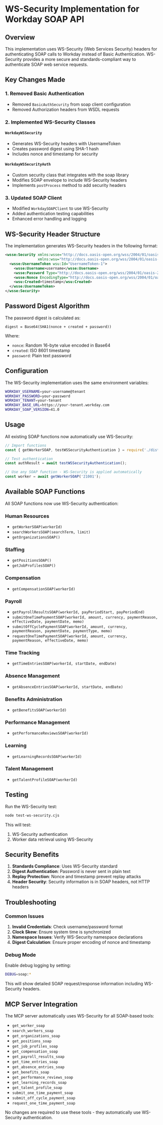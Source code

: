 # WS-Security Implementation for Workday SOAP API

## Overview

This implementation uses WS-Security (Web Services Security) headers for authenticating SOAP calls to Workday instead of Basic Authentication. WS-Security provides a more secure and standards-compliant way to authenticate SOAP web service requests.

## Key Changes Made

### 1. Removed Basic Authentication
- Removed `BasicAuthSecurity` from soap client configuration
- Removed Authorization headers from WSDL requests

### 2. Implemented WS-Security Classes

#### `WorkdayWSSecurity`
- Generates WS-Security headers with UsernameToken
- Creates password digest using SHA-1 hash
- Includes nonce and timestamp for security

#### `WorkdayWSSecurityAuth`
- Custom security class that integrates with the soap library
- Modifies SOAP envelope to include WS-Security headers
- Implements `postProcess` method to add security headers

### 3. Updated SOAP Client
- Modified `WorkdaySOAPClient` to use WS-Security
- Added authentication testing capabilities
- Enhanced error handling and logging

## WS-Security Header Structure

The implementation generates WS-Security headers in the following format:

```xml
<wsse:Security xmlns:wsse="http://docs.oasis-open.org/wss/2004/01/oasis-200401-wss-wssecurity-secext-1.0.xsd" 
               xmlns:wsu="http://docs.oasis-open.org/wss/2004/01/oasis-200401-wss-wssecurity-utility-1.0.xsd">
  <wsse:UsernameToken wsu:Id="UsernameToken-1">
    <wsse:Username>username</wsse:Username>
    <wsse:Password Type="http://docs.oasis-open.org/wss/2004/01/oasis-200401-wss-username-token-profile-1.0#PasswordDigest">digest</wsse:Password>
    <wsse:Nonce EncodingType="http://docs.oasis-open.org/wss/2004/01/oasis-200401-wss-soap-message-security-1.0#Base64Binary">nonce</wsse:Nonce>
    <wsu:Created>timestamp</wsu:Created>
  </wsse:UsernameToken>
</wsse:Security>
```

## Password Digest Algorithm

The password digest is calculated as:
```
digest = Base64(SHA1(nonce + created + password))
```

Where:
- `nonce`: Random 16-byte value encoded in Base64
- `created`: ISO 8601 timestamp
- `password`: Plain text password

## Configuration

The WS-Security implementation uses the same environment variables:

```bash
WORKDAY_USERNAME=your-username@tenant
WORKDAY_PASSWORD=your-password
WORKDAY_TENANT=your-tenant
WORKDAY_BASE_URL=https://your-tenant.workday.com
WORKDAY_SOAP_VERSION=41.0
```

## Usage

All existing SOAP functions now automatically use WS-Security:

```javascript
// Import functions
const { getWorkerSOAP, testWSSecurityAuthentication } = require('./dist/workday-soap-api.js');

// Test authentication
const authResult = await testWSSecurityAuthentication();

// Use any SOAP function - WS-Security is applied automatically
const worker = await getWorkerSOAP('21001');
```

## Available SOAP Functions

All SOAP functions now use WS-Security authentication:

### Human Resources
- `getWorkerSOAP(workerId)`
- `searchWorkersSOAP(searchTerm, limit)`
- `getOrganizationsSOAP()`

### Staffing
- `getPositionsSOAP()`
- `getJobProfilesSOAP()`

### Compensation
- `getCompensationSOAP(workerId)`

### Payroll
- `getPayrollResultsSOAP(workerId, payPeriodStart, payPeriodEnd)`
- `submitOneTimePaymentSOAP(workerId, amount, currency, paymentReason, effectiveDate, paymentDate, memo)`
- `submitOffCyclePaymentSOAP(workerId, amount, currency, paymentReason, paymentDate, paymentType, memo)`
- `requestOneTimePaymentSOAP(workerId, amount, currency, paymentReason, effectiveDate, memo)`

### Time Tracking
- `getTimeEntriesSOAP(workerId, startDate, endDate)`

### Absence Management
- `getAbsenceEntriesSOAP(workerId, startDate, endDate)`

### Benefits Administration
- `getBenefitsSOAP(workerId)`

### Performance Management
- `getPerformanceReviewsSOAP(workerId)`

### Learning
- `getLearningRecordsSOAP(workerId)`

### Talent Management
- `getTalentProfileSOAP(workerId)`

## Testing

Run the WS-Security test:

```bash
node test-ws-security.cjs
```

This will test:
1. WS-Security authentication
2. Worker data retrieval using WS-Security

## Security Benefits

1. **Standards Compliance**: Uses WS-Security standard
2. **Digest Authentication**: Password is never sent in plain text
3. **Replay Protection**: Nonce and timestamp prevent replay attacks
4. **Header Security**: Security information is in SOAP headers, not HTTP headers

## Troubleshooting

### Common Issues

1. **Invalid Credentials**: Check username/password format
2. **Clock Skew**: Ensure system time is synchronized
3. **Namespace Issues**: Verify WS-Security namespace declarations
4. **Digest Calculation**: Ensure proper encoding of nonce and timestamp

### Debug Mode

Enable debug logging by setting:
```bash
DEBUG=soap:*
```

This will show detailed SOAP request/response information including WS-Security headers.

## MCP Server Integration

The MCP server automatically uses WS-Security for all SOAP-based tools:

- `get_worker_soap`
- `search_workers_soap`
- `get_organizations_soap`
- `get_positions_soap`
- `get_job_profiles_soap`
- `get_compensation_soap`
- `get_payroll_results_soap`
- `get_time_entries_soap`
- `get_absence_entries_soap`
- `get_benefits_soap`
- `get_performance_reviews_soap`
- `get_learning_records_soap`
- `get_talent_profile_soap`
- `submit_one_time_payment_soap`
- `submit_off_cycle_payment_soap`
- `request_one_time_payment_soap`

No changes are required to use these tools - they automatically use WS-Security authentication. 